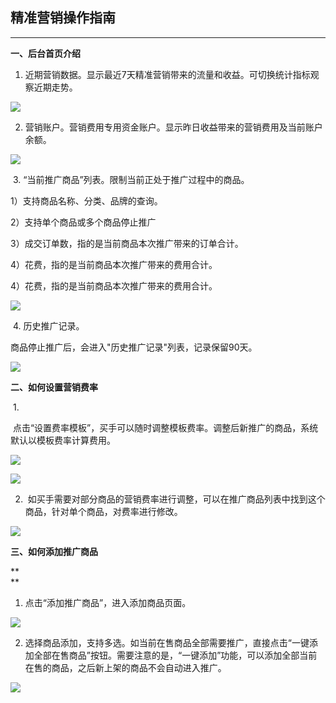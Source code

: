 ## 精准营销操作指南
---

**一、后台首页介绍**

1. 近期营销数据。显示最近7天精准营销带来的流量和收益。可切换统计指标观察近期走势。

  ![](http://66ad1322.wiz03.com/share/resources/31304ff0-afae-4842-af37-3b05aa8f1c6b/index_files/bc48c617-3624-494c-a9bc-80d33281f68c.png)

2. 营销账户。营销费用专用资金账户。显示昨日收益带来的营销费用及当前账户余额。

  ![](http://66ad1322.wiz03.com/share/resources/31304ff0-afae-4842-af37-3b05aa8f1c6b/index_files/82325078-cfda-464e-9c7e-be8e0021f5ea.png)

 3. “当前推广商品”列表。限制当前正处于推广过程中的商品。

1）支持商品名称、分类、品牌的查询。

2）支持单个商品或多个商品停止推广

3）成交订单数，指的是当前商品本次推广带来的订单合计。

4）花费，指的是当前商品本次推广带来的费用合计。

4）花费，指的是当前商品本次推广带来的费用合计。

  ![](http://66ad1322.wiz03.com/share/resources/31304ff0-afae-4842-af37-3b05aa8f1c6b/index_files/0ffcb150-9327-4de4-9108-cd9d4fd010a7.png)

 4. 历史推广记录。

商品停止推广后，会进入"历史推广记录"列表，记录保留90天。

![](http://66ad1322.wiz03.com/share/resources/31304ff0-afae-4842-af37-3b05aa8f1c6b/index_files/4ee8c301-4e1b-4d97-aebf-694db3b76a7d.png)

  


**二、如何设置营销费率**

 1. 

 点击“设置费率模板”，买手可以随时调整模板费率。调整后新推广的商品，系统默认以模板费率计算费用。

![](http://66ad1322.wiz03.com/share/resources/31304ff0-afae-4842-af37-3b05aa8f1c6b/index_files/f20f4be4-0924-41e8-9018-a08666fa0b2e.png)

  


![](http://66ad1322.wiz03.com/share/resources/31304ff0-afae-4842-af37-3b05aa8f1c6b/index_files/9abd7285-183d-41ed-9fa1-06d015e617a5.png)

  


2.  如买手需要对部分商品的营销费率进行调整，可以在推广商品列表中找到这个商品，针对单个商品，对费率进行修改。

![](http://66ad1322.wiz03.com/share/resources/31304ff0-afae-4842-af37-3b05aa8f1c6b/index_files/715dcfb7-480d-41a1-9e0a-59495a20a74a.png)

**三、如何添加推广商品**

**  
**

1. 点击“添加推广商品”，进入添加商品页面。

![](http://66ad1322.wiz03.com/share/resources/31304ff0-afae-4842-af37-3b05aa8f1c6b/index_files/c7e49b77-70c9-4b1d-9d01-b318a5046c84.png)

2. 选择商品添加，支持多选。如当前在售商品全部需要推广，直接点击“一键添加全部在售商品”按钮。需要注意的是，“一键添加”功能，可以添加全部当前在售的商品，之后新上架的商品不会自动进入推广。

![](http://66ad1322.wiz03.com/share/resources/31304ff0-afae-4842-af37-3b05aa8f1c6b/index_files/8d693bf2-0f4c-466b-9e2d-d8005eb3c286.png)

  




